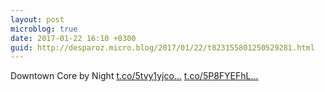 ```yaml
---
layout: post
microblog: true
date: 2017-01-22 16:10 +0300
guid: http://desparoz.micro.blog/2017/01/22/t823155801250529281.html
---
```

Downtown Core by Night [t.co/5tvy1yjco...](https://t.co/5tvy1yjcok) [t.co/5P8FYEFhL...](https://t.co/5P8FYEFhLr)
